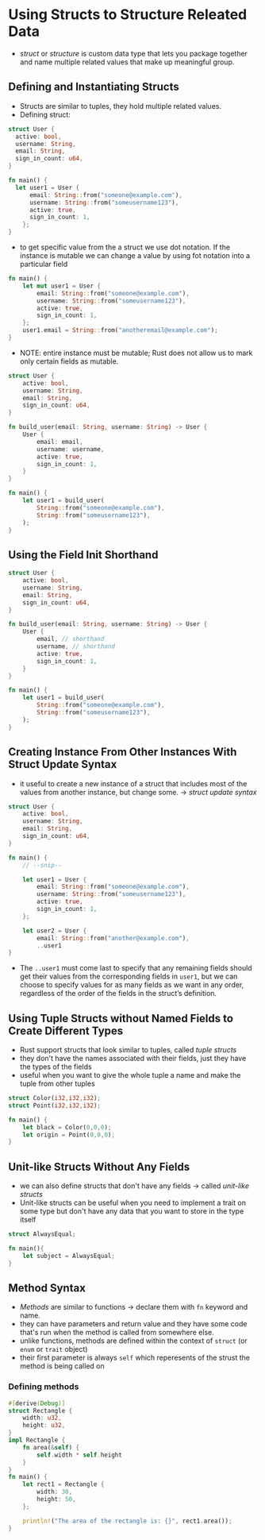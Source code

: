 # Using Structs to Structure Releated Data

- _struct_ or _structure_ is custom data type that lets you package together and name multiple related values that make up meaningful group.

## Defining and Instantiating Structs

- Structs are similar to tuples, they hold multiple related values.
- Defining struct:

```rust
struct User {
  active: bool,
  username: String,
  email: String,
  sign_in_count: u64,
}

fn main() {
  let user1 = User {
      email: String::from("someone@example.com"),
      username: String::from("someusername123"),
      active: true,
      sign_in_count: 1,
    };
}
```

- to get specific value from the a struct we use dot notation. If the instance is mutable we can change a value by using fot notation into a particular field

```rust
fn main() {
    let mut user1 = User {
        email: String::from("someone@example.com"),
        username: String::from("someusername123"),
        active: true,
        sign_in_count: 1,
    };
    user1.email = String::from("anotheremail@example.com");
}
```

- NOTE: entire instance must be mutable; Rust does not allow us to mark only certain fields as mutable.

```rust
struct User {
    active: bool,
    username: String,
    email: String,
    sign_in_count: u64,
}

fn build_user(email: String, username: String) -> User {
    User {
        email: email,
        username: username,
        active: true,
        sign_in_count: 1,
    }
}

fn main() {
    let user1 = build_user(
        String::from("someone@example.com"),
        String::from("someusername123"),
    );
}
```

## Using the Field Init Shorthand

```rust
struct User {
    active: bool,
    username: String,
    email: String,
    sign_in_count: u64,
}

fn build_user(email: String, username: String) -> User {
    User {
        email, // shorthand
        username, // shorthand
        active: true,
        sign_in_count: 1,
    }
}

fn main() {
    let user1 = build_user(
        String::from("someone@example.com"),
        String::from("someusername123"),
    );
}
```

## Creating Instance From Other Instances With Struct Update Syntax

- it useful to create a new instance of a struct that includes most of the values from another instance, but change some. -> _struct update syntax_

```rust
struct User {
    active: bool,
    username: String,
    email: String,
    sign_in_count: u64,
}

fn main() {
    // --snip--

    let user1 = User {
        email: String::from("someone@example.com"),
        username: String::from("someusername123"),
        active: true,
        sign_in_count: 1,
    };

    let user2 = User {
        email: String::from("another@example.com"),
        ..user1
}
```

- The `..user1` must come last to specify that any remaining fields should get their values from the corresponding fields in `user1`, but we can choose to specify values for as many fields as we want in any order, regardless of the order of the fields in the struct’s definition.

## Using Tuple Structs without Named Fields to Create Different Types

- Rust support structs that look similar to tuples, called _tuple structs_
- they don't have the names associated with their fields, just they have the types of the fields
- useful when you want to give the whole tuple a name and make the tuple from other tuples

```rust
struct Color(i32,i32,i32);
struct Point(i32,i32,i32);

fn main() {
    let black = Color(0,0,0);
    let origin = Point(0,0,0);
}
```

## Unit-like Structs Without Any Fields

- we can also define structs that don't have any fields -> called _unit-like structs_
- Unit-like structs can be useful when you need to implement a trait on some type but don't have any data that you want to store in the type itself

```rust
struct AlwaysEqual;

fn main(){
    let subject = AlwaysEqual;
}
```

## Method Syntax

- _Methods_ are similar to functions -> declare them with `fn` keyword and name.
- they can have parameters and return value and they have some code that's run when the method is called from somewhere else.
- unlike functions, methods are defined within the context of `struct` (or `enum` or `trait` object)
- their first parameter is always `self` which reperesents of the strust the method is being called on

### Defining methods

```rust
#[derive(Debug)]
struct Rectangle {
    width: u32,
    height: u32,
}
impl Rectangle {
    fn area(&self) {
        self.width * self.height
    }
}
fn main() {
    let rect1 = Rectangle {
        width: 30,
        height: 50,
    };

    println!("The area of the rectangle is: {}", rect1.area());
}
```
